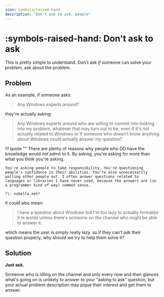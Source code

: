 ```yaml
---
icon: symbols/raised-hand
description: "Don't ask to ask, people"
---
```


# :symbols-raised-hand: Don't ask to ask

This is pretty simple to understand. Don't ask *if* someone can solve your problem, ask about the problem.

## Problem

As an example, if someone asks:

> Any Windows experts around?

they're actually asking:

> Any Windows experts around who are willing to commit into looking into my problem, whatever that may turn out to be, even if it's not actually related to Windows or if someone who doesn't know anything about Windows could actually answer my question?


!!! quote ""
    There are plenty of reasons why people who DO have the knowledge would not admit to it. By asking, you're asking for more than what you think you're asking.
     
    You're asking people to take responsibility. You're questioning people's confidence in their abilities. You're also unnecessarily walling other people out. I often answer questions related to languages or libraries I have never used, because the answers are (in a programmer kind of way) common sense.

    *\- nohello.net*

It could also mean:

> I have a question about Windows but I'm too lazy to actually formalize it in words unless there's someone on the channel who might be able to answer it.

which means the user is simply really lazy. so if they can't ask their question properly, why should we try to help them solve it?

## Solution

**Just ask.**

Someone who is idling on the channel and only every now and then glances what's going on is unlikely to answer to your "asking to ask" question, but your actual problem description may pique their interest and get them to answer.